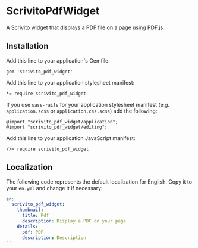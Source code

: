 # ScrivitoPdfWidget

A Scrivito widget that displays a PDF file on a page using PDF.js.

## Installation

Add this line to your application's Gemfile:

    gem 'scrivito_pdf_widget'

Add this line to your application stylesheet manifest:

    *= require scrivito_pdf_widget

If you use `sass-rails` for your application stylesheet manifest (e.g. `application.scss` or `application.css.scss`) add the following:

    @import "scrivito_pdf_widget/application";
    @import "scrivito_pdf_widget/editing";

Add this line to your application JavaScript manifest:

    //= require scrivito_pdf_widget

## Localization

The following code represents the default localization for English. Copy it to your `en.yml` and change it if necessary:

```yaml
en:
  scrivito_pdf_widget:
    thumbnail:
      title: Pdf
      description: Display a PDF on your page
    details:
      pdf: PDF
      description: Description
``